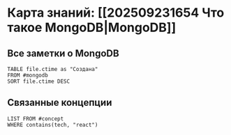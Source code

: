 # Карта знаний: [[202509231654 Что такое MongoDB|MongoDB]] 


## Все заметки о MongoDB
```dataview
TABLE file.ctime as "Создана"
FROM #mongodb 
SORT file.ctime DESC
```

## Связанные концепции
```dataview
LIST FROM #concept
WHERE contains(tech, "react")
```